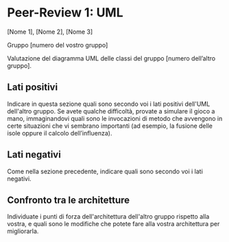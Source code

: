 # Peer-Review 1: UML

[Nome 1], [Nome 2], [Nome 3]

Gruppo [numero del vostro gruppo]

Valutazione del diagramma UML delle classi del gruppo [numero dell’altro
gruppo].

## Lati positivi

Indicare in questa sezione quali sono secondo voi i lati positivi dell'UML
dell'altro gruppo. Se avete qualche difficoltà, provate a simulare il gioco a
mano, immaginandovi quali sono le invocazioni di metodo che avvengono in certe
situazioni che vi sembrano importanti (ad esempio, la fusione delle isole oppure
il calcolo dell’influenza).

## Lati negativi

Come nella sezione precedente, indicare quali sono secondo voi i lati negativi.

## Confronto tra le architetture

Individuate i punti di forza dell'architettura dell'altro gruppo rispetto alla
vostra, e quali sono le modifiche che potete fare alla vostra architettura per
migliorarla.
